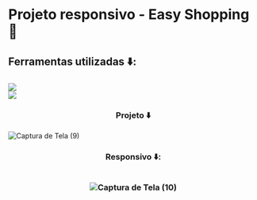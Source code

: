 <h1>Projeto responsivo - Easy Shopping 🛒</h1>

<h2>Ferramentas utilizadas ⬇️:</h2>

<h3>
<img src="https://img.shields.io/badge/HTML5-E34F26?style=for-the-badge&logo=html5&logoColor=white"> 
  <br>
<img src="https://img.shields.io/badge/CSS3-1572B6?style=for-the-badge&logo=css3&logoColor=white">
</h3>

<h3 align=center>Projeto ⬇️</h3>
 
![Captura de Tela (9)](https://github.com/IgorDias07/Projeto-responsivo/assets/155583244/1d42e783-4e60-4491-9ec7-8574885e210c) 


<h3 align=center>Responsivo ⬇️:
  <br> 
  <br>

![Captura de Tela (10)](https://github.com/IgorDias07/Projeto-responsivo/assets/155583244/23717bb9-dff5-4416-ba71-243b187bc45b)

</h3>

<br>
<br>




